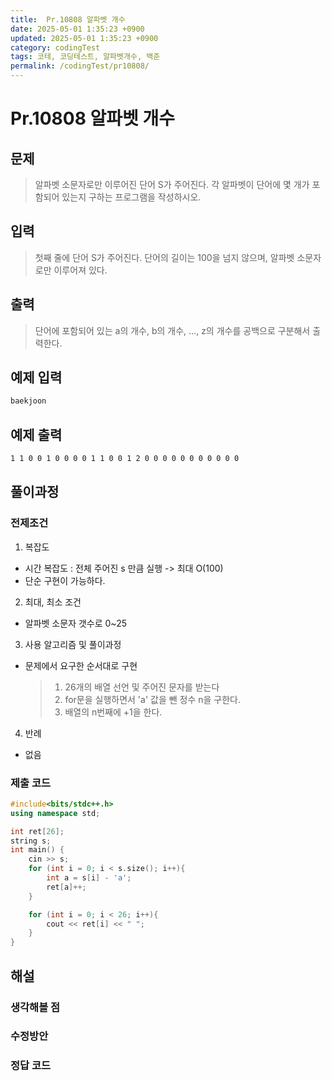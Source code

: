 ```yaml
---
title:  Pr.10808 알파벳 개수
date: 2025-05-01 1:35:23 +0900
updated: 2025-05-01 1:35:23 +0900
category: codingTest
tags: 코테, 코딩테스트, 알파벳개수, 백준
permalink: /codingTest/pr10808/
---
```

# Pr.10808 알파벳 개수

## 문제
> 알파벳 소문자로만 이루어진 단어 S가 주어진다. 각 알파벳이 단어에 몇 개가 포함되어 있는지 구하는 프로그램을 작성하시오.
## 입력
> 첫째 줄에 단어 S가 주어진다. 단어의 길이는 100을 넘지 않으며, 알파벳 소문자로만 이루어져 있다.
## 출력
> 단어에 포함되어 있는 a의 개수, b의 개수, …, z의 개수를 공백으로 구분해서 출력한다.

## 예제 입력

```markdown
baekjoon
```

## 예제 출력
```markdown
1 1 0 0 1 0 0 0 0 1 1 0 0 1 2 0 0 0 0 0 0 0 0 0 0 0
```


## 풀이과정
### 전제조건
1. 복잡도
 - 시간 복잡도 : 전체 주어진 s 만큼 실행 -> 최대 O(100)
 - 단순 구현이 가능하다.

2. 최대, 최소 조건
 - 알파벳 소문자 갯수로 0~25

3. 사용 알고리즘 및 풀이과정
 - 문제에서 요구한 순서대로 구현
   > 1. 26개의 배열 선언 및 주어진 문자를 받는다
   > 2. for문을 실행하면서 'a' 값을 뺀 정수 n을 구한다.
   > 3. 배열의 n번째에 +1을 한다.

4. 반례
 - 없음

### 제출 코드
```cpp
#include<bits/stdc++.h>
using namespace std;

int ret[26];
string s;
int main() {
    cin >> s;
    for (int i = 0; i < s.size(); i++){
        int a = s[i] - 'a';
        ret[a]++;
    }

    for (int i = 0; i < 26; i++){
        cout << ret[i] << " ";
    }
}
```

## 해설
### 생각해볼 점
### 수정방안
### 정답 코드
```cpp

```

